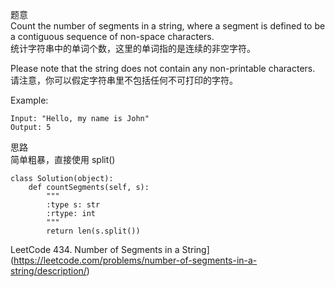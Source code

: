 题意  
Count the number of segments in a string, where a segment is defined to be a contiguous sequence of non-space characters.  
统计字符串中的单词个数，这里的单词指的是连续的非空字符。

Please note that the string does not contain any non-printable characters.  
请注意，你可以假定字符串里不包括任何不可打印的字符。

Example:
```
Input: "Hello, my name is John"
Output: 5
```
思路  
简单粗暴，直接使用 split()

```
class Solution(object):
    def countSegments(self, s):
        """
        :type s: str
        :rtype: int
        """
        return len(s.split())
```

LeetCode 434. Number of Segments in a String](https://leetcode.com/problems/number-of-segments-in-a-string/description/)

